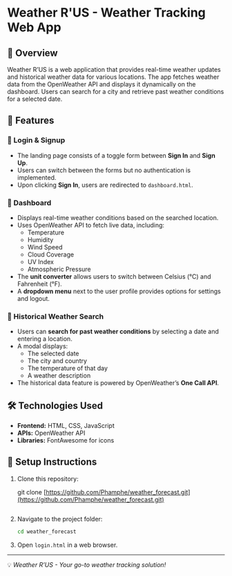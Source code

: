 # Weather R'US - Weather Tracking Web App

## 📌 Overview
Weather R’US is a web application that provides real-time weather updates and historical weather data for various locations. 
The app fetches weather data from the OpenWeather API and displays it dynamically on the dashboard. Users can search for a city and retrieve past weather conditions for a selected date.

## 🌟 Features
### 🔹 Login & Signup
- The landing page consists of a toggle form between **Sign In** and **Sign Up**.
- Users can switch between the forms but no authentication is implemented.
- Upon clicking **Sign In**, users are redirected to `dashboard.html`.

### 🔹 Dashboard
- Displays real-time weather conditions based on the searched location.
- Uses OpenWeather API to fetch live data, including:
  - Temperature
  - Humidity
  - Wind Speed
  - Cloud Coverage
  - UV Index
  - Atmospheric Pressure
- The **unit converter** allows users to switch between Celsius (°C) and Fahrenheit (°F).
- A **dropdown menu** next to the user profile provides options for settings and logout.

### 🔹 Historical Weather Search
- Users can **search for past weather conditions** by selecting a date and entering a location.
- A modal displays:
  - The selected date
  - The city and country
  - The temperature of that day
  - A weather description
- The historical data feature is powered by OpenWeather’s **One Call API**.

## 🛠️ Technologies Used
- **Frontend:** HTML, CSS, JavaScript
- **APIs:** OpenWeather API
- **Libraries:** FontAwesome for icons

## 🚀 Setup Instructions
1. Clone this repository:

   git clone [https://github.com/Phamphe/weather_forecast.git](https://github.com/Phamphe/weather_forecast.git)
   ```
2. Navigate to the project folder:
   ```sh
   cd weather_forecast
   ```
3. Open `login.html` in a web browser.



---
💡 *Weather R’US - Your go-to weather tracking solution!*

